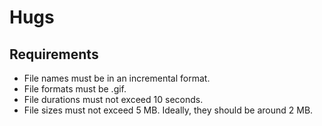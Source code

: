 # Hugs

## Requirements

- File names must be in an incremental format.
- File formats must be .gif.
- File durations must not exceed 10 seconds.
- File sizes must not exceed 5 MB. Ideally, they should be around 2 MB.
